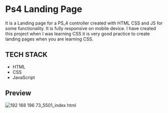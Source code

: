 # Ps4 Landing Page

It is a Landing page for a PS_4 controller created with HTML CSS and JS for some functionality. It is fully responsive on mobile device. I have created this project when I was learning CSS it is very good practice to create landing pages when you are learning CSS.

## TECH STACK

- HTML
- CSS
- JavaScript

## Preview
![192 168 196 73_5501_index html](https://user-images.githubusercontent.com/95171638/168441253-57be2c0b-ba69-4775-81ce-8f52948df143.png)
